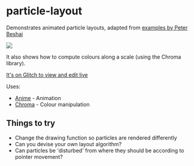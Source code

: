 # particle-layout

Demonstrates animated particle layouts, adapted from [examples by Peter Beshai](https://bocoup.com/blog/smoothly-animate-thousands-of-points-with-html5-canvas-and-d3)

![](demo.gif)

It also shows how to compute colours along a scale (using the Chroma library).

[It's on Glitch to view and edit live](https://glitch.com/edit/#!/ch-particle-layout)

Uses:
* [Anime](http://animejs.com/documentation/#cssProperties) - Animation
* [Chroma](http://gka.github.io/chroma.js/) - Colour manipulation

## Things to try

* Change the drawing function so particles are rendered differently
* Can you devise your own layout algorithm?
* Can particles be 'disturbed' from where they should be according to pointer movement?